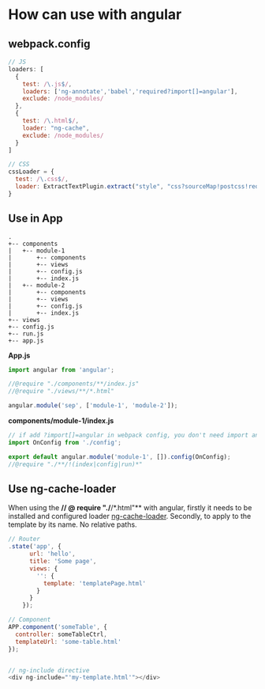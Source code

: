 # How can use with angular

## webpack.config
```javascript
// JS
loaders: [
  {
    test: /\.js$/,
    loaders: ['ng-annotate','babel','required?import[]=angular'],
    exclude: /node_modules/
  },
  {
    test: /\.html$/,
    loader: "ng-cache",
    exclude: /node_modules/
  }
]

// CSS
cssLoader = {
  test: /\.css$/,
  loader: ExtractTextPlugin.extract("style", "css?sourceMap!postcss!required")
}
```

## Use in App
```
.
+-- components
|   +-- module-1
|       +-- components
|       +-- views
|       +-- config.js
|       +-- index.js
|   +-- module-2
|       +-- components
|       +-- views
|       +-- config.js
|       +-- index.js
+-- views
+-- config.js
+-- run.js
+-- app.js
```

**App.js**
```javascript
import angular from 'angular';

//@require "./components/**/index.js"
//@require "./views/**/*.html"

angular.module('sep', ['module-1', 'module-2']);
```

**components/module-1/index.js**
```javascript
// if add ?import[]=angular in webpack config, you don't need import angular
import OnConfig from './config';

export default angular.module('module-1', []).config(OnConfig);
//@require "./**/!(index|config|run)*"
```

## Use ng-cache-loader
When using the **// @ require "./**/*.html"** with angular, firstly it needs to be installed and configured loader [ng-cache-loader](https://www.npmjs.com/package/ng-cache-loader). Secondly, to apply to the template by its name. No relative paths.
```javascript
// Router
.state('app', {
      url: 'hello',
      title: 'Some page',
      views: {
        '': {
          template: 'templatePage.html'
        }
      }
    });

// Component
APP.component('someTable', {
  controller: someTableCtrl,
  templateUrl: 'some-table.html'
});


// ng-include directive
<div ng-include="'my-template.html'"></div>
```
